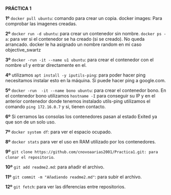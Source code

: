 **PRÁCTICA 1**
	
**1º** `docker pull ubuntu`: comando para crear un copia.
   docker images: Para comprobar las imagenes creadas.
   
**2º** `docker run -d ubuntu`: para crear un contenedor sin nombre.
`docker ps -a`: para ver si el contenedor se ha creado (si se creado). No queda arrancado.
   docker le ha asignado un nombre random en mi caso objective_swartz
   
**3º** `docker -run -it --name u1 ubuntu`: para crear el contenedor con el nombre u1 y entrar directamente en el.
   
**4º** utilizamos `apt install -y iputils-ping`: para poder hacer ping necesitamos instalar esto en la máquina. Si puede hacer ping a google.com.

**5º** `docker -run  -it --name bono ubuntu`: para crear el contenedor bono.
   En el contenedor bono utilizamos `hostname -I` para conseguir su IP y en el anterior contenedor donde tenemos instalado utils-ping utilizamos el comando `ping 172.16.0.7` y si, tienen contacto.

**6º** Si cerramos las consolas los contenedores pasan al estado Exited ya que son de un solo uso.

**7º** `docker system df`: para ver el espacio ocupado.

**8º** `docker stats` para ver el uso en RAM utilizado por los contenedores.

**9º** `git clone https://github.com/cnovoaarias2001/Practica1.git: para clonar el repositorio`.

**10º** `git add readme2.md`: para añadir el archivo.

**11º** `git commit -m "Añadiendo readme2.md"`: para subir el archivo.

**12º** `git fetch`: para ver las diferencias entre repositorios. 
